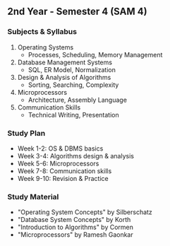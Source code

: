 ## 2nd Year - Semester 4 (SAM 4)

### Subjects & Syllabus
1. Operating Systems
   - Processes, Scheduling, Memory Management
2. Database Management Systems
   - SQL, ER Model, Normalization
3. Design & Analysis of Algorithms
   - Sorting, Searching, Complexity
4. Microprocessors
   - Architecture, Assembly Language
5. Communication Skills
   - Technical Writing, Presentation

### Study Plan
- Week 1-2: OS & DBMS basics
- Week 3-4: Algorithms design & analysis
- Week 5-6: Microprocessors
- Week 7-8: Communication skills
- Week 9-10: Revision & Practice

### Study Material
- "Operating System Concepts" by Silberschatz
- "Database System Concepts" by Korth
- "Introduction to Algorithms" by Cormen
- "Microprocessors" by Ramesh Gaonkar
